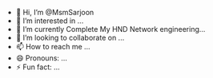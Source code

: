 - 👋 Hi, I’m @MsmSarjoon
- 👀 I’m interested in  ...
- 🌱 I’m currently Complete My HND Network engineering...
- 💞️ I’m looking to collaborate on ...
- 📫 How to reach me ...
- 😄 Pronouns: ...
- ⚡ Fun fact: ...

<!---
MsmSarjoon/MsmSarjoon is a ✨ special ✨ repository because its `README.md` (this file) appears on your GitHub profile.
You can click the Preview link to take a look at your changes.
--->
